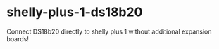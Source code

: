 # shelly-plus-1-ds18b20
Connect DS18b20 directly to shelly plus 1 without additional expansion boards!
